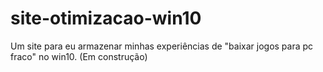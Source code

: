 # site-otimizacao-win10
Um site para eu armazenar minhas experiências de "baixar jogos para pc fraco" no win10.
(Em construção)
